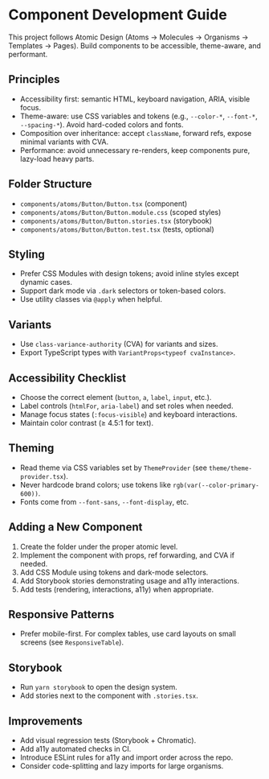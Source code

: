 # Component Development Guide

This project follows Atomic Design (Atoms → Molecules → Organisms → Templates → Pages). Build components to be accessible, theme-aware, and performant.

## Principles

- Accessibility first: semantic HTML, keyboard navigation, ARIA, visible focus.
- Theme-aware: use CSS variables and tokens (e.g., `--color-*`, `--font-*`, `--spacing-*`). Avoid hard-coded colors and fonts.
- Composition over inheritance: accept `className`, forward refs, expose minimal variants with CVA.
- Performance: avoid unnecessary re-renders, keep components pure, lazy-load heavy parts.

## Folder Structure

- `components/atoms/Button/Button.tsx` (component)
- `components/atoms/Button/Button.module.css` (scoped styles)
- `components/atoms/Button/Button.stories.tsx` (storybook)
- `components/atoms/Button/Button.test.tsx` (tests, optional)

## Styling

- Prefer CSS Modules with design tokens; avoid inline styles except dynamic cases.
- Support dark mode via `.dark` selectors or token-based colors.
- Use utility classes via `@apply` when helpful.

## Variants

- Use `class-variance-authority` (CVA) for variants and sizes.
- Export TypeScript types with `VariantProps<typeof cvaInstance>`.

## Accessibility Checklist

- Choose the correct element (`button`, `a`, `label`, `input`, etc.).
- Label controls (`htmlFor`, `aria-label`) and set roles when needed.
- Manage focus states (`:focus-visible`) and keyboard interactions.
- Maintain color contrast (≥ 4.5:1 for text).

## Theming

- Read theme via CSS variables set by `ThemeProvider` (see `theme/theme-provider.tsx`).
- Never hardcode brand colors; use tokens like `rgb(var(--color-primary-600))`.
- Fonts come from `--font-sans`, `--font-display`, etc.

## Adding a New Component

1. Create the folder under the proper atomic level.
2. Implement the component with props, ref forwarding, and CVA if needed.
3. Add CSS Module using tokens and dark-mode selectors.
4. Add Storybook stories demonstrating usage and a11y interactions.
5. Add tests (rendering, interactions, a11y) when appropriate.

## Responsive Patterns

- Prefer mobile-first. For complex tables, use card layouts on small screens (see `ResponsiveTable`).

## Storybook

- Run `yarn storybook` to open the design system.
- Add stories next to the component with `.stories.tsx`.

## Improvements

- Add visual regression tests (Storybook + Chromatic).
- Add a11y automated checks in CI.
- Introduce ESLint rules for a11y and import order across the repo.
- Consider code-splitting and lazy imports for large organisms.
